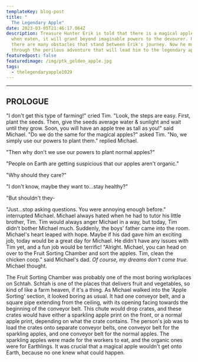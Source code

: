 ```yaml
---
templateKey: blog-post
title: "                                                                          \
  The Legendary Apple"
date: 2023-03-05T21:46:17.064Z
description: Treasure Hunter Erik is told that there is a magical apple that
  when eaten, it will grant beyond imaginable powers to the devourer. However,
  there are many obstacles that stand between Erik's journey. Now he must brave
  through the perilous adventure that will lead him to the legendary apple.
featuredpost: false
featuredimage: /img/ptk_golden_apple.jpg
tags:
  - thelegendaryapple1029
---
```

- - -

## ﻿**PROLOGUE**

  "﻿I don't get this type of farming!" cried Tim. "﻿Look, the steps are easy. First, plant the seeds. Then, give the seeds average water & sunlight and wait until they grow. Soon, you will have an apple tree as tall as you!" said Michael. "﻿Do we do the same for the magical apples?" asked Tim. "﻿No, we simply use our powers to plant them." replied Michael.

  "﻿Then why don't we use our powers to plant normal apples?"

  "﻿People on Earth are getting suspicious that our apples aren't organic."

  "﻿Why should they care?"

  "﻿I don't know, maybe they want to...stay healthy?"

  "﻿But shouldn't they-

  "Just...stop asking questions. You were annoying enough before." interrupted Michael. Michael always hated when he had to tutor his little brother, Tim. Tim would always anger Michael in a way, but today, Tim didn't bother Michael much. Suddenly, the boys' father came into the room. Michael's heart leaped with hope. Maybe if his dad gave him an exciting job, today would be a great day for Michael. He didn't have any issues with Tim yet, and a fun job would be terrific! "Alright. Michael, you can head on over to the Fruit Sorting Chamber and sort the apples. Tim, clean the chicken coop." said Michael's dad. <I>Of course, my dreams don't come true. </I> Michael thought. 

  The Fruit Sorting Chamber was probably one of the most boring workplaces on Schtah. Schtah is one of the places that delivers fruit and vegetables, so kind of like a farm heaven, if it's a thing. As Michael walked into the 'Apple Sorting' section, it looked boring as usual. It had one conveyor belt, and a square pipe extending from the ceiling, with its opening facing towards the beginning of the conveyor belt. This chute would drop crates, and these crates would have either a sparkling apple print on the front, or a normal apple print, depending on what the crate contains. The person's job was to load the crates onto separate conveyor belts, one conveyor belt for the sparkling apples, and one conveyor belt for the normal apples. The sparkling apples were made for the workers to eat, and the organic ones were for Earthlings. It was crucial that a magical apple wouldn't get onto Earth, because no one knew what could happen.